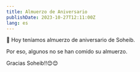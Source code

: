 ```yaml
---
title: Almuerzo de Aniversario
publishDate: 2023-10-27T12:11:00Z
lang: es
---
```


🎂 Hoy teníamos almuerzo de aniversario de Soheib.

Por eso, algunos no se han comido su almuerzo.

Gracias Soheib!!😊😊
